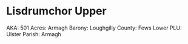 # Lisdrumchor Upper

AKA: 501
Acres: Armagh
Barony: Loughgilly
County: Fews Lower
PLU: Ulster
Parish: Armagh